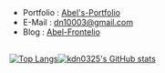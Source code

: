 ##
- Portfolio : [Abel's-Portfolio](https://portfolio-abel.netlify.app/)
- E-Mail : dn10003@gmail.com
- Blog : [Abel-Frontelio](https://kdn0325.github.io/)

##
[![Top Langs](https://github-readme-stats.vercel.app/api/top-langs/?username=kdn0325&layout=compact)](https://github.com/kdn0325/github-readme-stats)[![kdn0325's GitHub stats](https://github-readme-stats.vercel.app/api?username=kdn0325)](https://github.com/kdn0325?tab=repositories)
